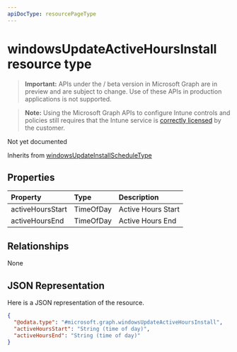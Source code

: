 ```yaml
---
apiDocType: resourcePageType
---
```

# windowsUpdateActiveHoursInstall resource type

> **Important:** APIs under the / beta version in Microsoft Graph are in preview and are subject to change. Use of these APIs in production applications is not supported.

> **Note:** Using the Microsoft Graph APIs to configure Intune controls and policies still requires that the Intune service is [correctly licensed](https://go.microsoft.com/fwlink/?linkid=839381) by the customer.

Not yet documented

Inherits from [windowsUpdateInstallScheduleType](../resources/intune_deviceconfig_windowsupdateinstallscheduletype.md)

## Properties
|Property|Type|Description|
|:---|:---|:---|
|activeHoursStart|TimeOfDay|Active Hours Start|
|activeHoursEnd|TimeOfDay|Active Hours End|

## Relationships
None
## JSON Representation
Here is a JSON representation of the resource.
<!-- {
  "blockType": "resource",
  "@odata.type": "microsoft.graph.windowsUpdateActiveHoursInstall"
}
-->
``` json
{
  "@odata.type": "#microsoft.graph.windowsUpdateActiveHoursInstall",
  "activeHoursStart": "String (time of day)",
  "activeHoursEnd": "String (time of day)"
}
```





